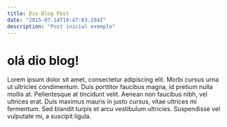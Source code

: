 ```yaml
---
title: Dio Blog Post
date: "2015-07-14T19:47:03.284Z"
description: "Post inicial exemplo"
---
```


# olá dio blog!

Lorem ipsum dolor sit amet, consectetur adipiscing elit. Morbi cursus urna ut ultricies condimentum. Duis porttitor faucibus magna, id pretium nulla mollis at. Pellentesque at tincidunt velit. Aenean non faucibus nibh, vel ultrices erat. Duis maximus mauris in justo cursus, vitae ultrices mi fermentum. Sed blandit turpis et arcu vestibulum ultricies. Suspendisse vel vulputate mi, a suscipit ligula.
